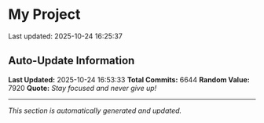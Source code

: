 # My Project


Last updated: 2025-10-24 16:25:37



























































































































































































































































































































































































































































































































































































































































































































































































































































































































































































































































































































































































































































































































































































































































































































































































































































































































































































































































































































































































































































































































































































































































































































































































































































































































































































































































































































































































































































































































































































































































































































































































































































































































































































































































































































































































































































































































































































































































































































































































































































































































































































































































































































































































































































































































































































































































































































































































































































































































































































































































































































































































































































































































































































































































































































































































































































































































































































































































































































































































































































































































































































































































































































































































































































































































































































































































































































































































































































































































































































































































































































































































































































































































## Auto-Update Information

**Last Updated:** 2025-10-24 16:53:33
**Total Commits:** 6644
**Random Value:** 7920
**Quote:** _Stay focused and never give up!_

---
_This section is automatically generated and updated._